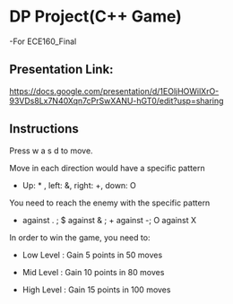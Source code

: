 # DP Project(C++ Game)
-For ECE160_Final

## Presentation Link: 
https://docs.google.com/presentation/d/1EOljHOWilXrO-93VDs8Lx7N40Xqn7cPrSwXANU-hGT0/edit?usp=sharing

## Instructions
Press w a s d to move.

Move in each direction would have a specific pattern

* Up: * , left: &, right: +, down: O

You need to reach the enemy with the specific pattern
* against . ; $ against & ; + against -; O against X 

In order to win the game, you need to:

* Low Level : Gain 5 points in 50 moves

* Mid Level : Gain 10 points in 80 moves

* High Level : Gain 15 points in 100 moves
	

